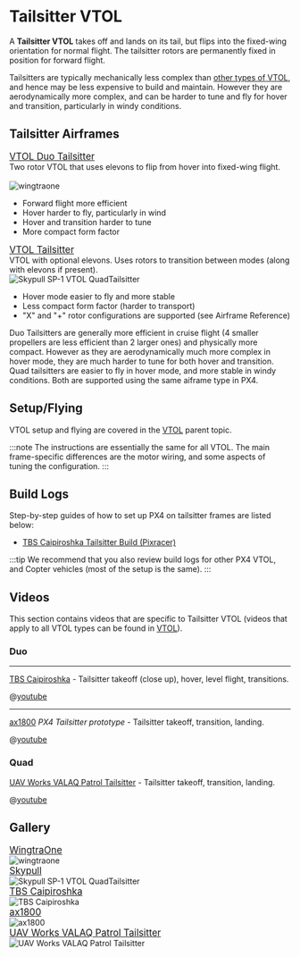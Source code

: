 # Tailsitter VTOL

A **Tailsitter VTOL** takes off and lands on its tail, but flips into the fixed-wing orientation for normal flight. The tailsitter rotors are permanently fixed in position for forward flight.

Tailsitters are typically mechanically less complex than [other types of VTOL](../frames_vtol/README.md), and hence may be less expensive to build and maintain. However they are aerodynamically more complex, and can be harder to tune and fly for hover and transition, particularly in windy conditions.

## Tailsitter Airframes

<div class="grid_wrapper two_column">
  <div class="grid_item">
    <div class="grid_item_heading"><big><a href="../airframes/airframe_reference.html#vtol-tailsitter">VTOL Duo Tailsitter</a></big></div>
    <div class="grid_text">
    Two rotor VTOL that uses elevons to flip from hover into fixed-wing flight.<br><br>
    <img src="../../assets/airframes/vtol/wingtraone/hero.jpg" title="Wingtra: WingtraOne VTOL Duo Tailsitter" alt="wingtraone" /> 
    <ul>
      <li>Forward flight more efficient</li>
      <li>Hover harder to fly, particularly in wind</li>
      <li>Hover and transition harder to tune</li>
      <li>More compact form factor</li>
    </ul>
    </div>
  </div>
<div class="grid_item">
  <div class="grid_item_heading"><big><a href="../airframes/airframe_reference.html#vtol-tailsitter">VTOL Tailsitter</a></big></div>
  VTOL with optional elevons. Uses rotors to transition between modes (along with elevons if present).
  <div class="grid_text">
  <img title="Skypull SP-1 VTOL QuadTailsitter" src="../../assets/airframes/vtol/skypull/skypull_sp1.jpg" />
  <ul>
    <li>Hover mode easier to fly and more stable</li>
    <li>Less compact form factor (harder to transport)</li>
    <li>"X" and "+" rotor configurations are supported (see Airframe Reference)</li>
  </ul>
  </div>
</div>
</div>

Duo Tailsitters are generally more efficient in cruise flight (4 smaller propellers are less efficient than 2 larger ones) and physically more compact. However as they are aerodynamically much more complex in hover mode, they are much harder to tune for both hover and transition. Quad tailsitters are easier to fly in hover mode, and more stable in windy conditions. Both are supported using the same aiframe type in PX4.

## Setup/Flying

VTOL setup and flying are covered in the [VTOL](../frames_vtol/README.md) parent topic.

:::note
The instructions are essentially the same for all VTOL.
The main frame-specific differences are the motor wiring, and some aspects of tuning the configuration.
:::

## Build Logs

Step-by-step guides of how to set up PX4 on tailsitter frames are listed below:

- [TBS Caipiroshka Tailsitter Build (Pixracer)](../frames_vtol/vtol_tailsitter_caipiroshka_pixracer.md)

:::tip
We recommend that you also review build logs for other PX4 VTOL, and Copter vehicles (most of the setup is the same).
:::

## Videos

This section contains videos that are specific to Tailsitter VTOL (videos that apply to all VTOL types can be found in [VTOL](../frames_vtol/README.md)).

### Duo

---

[TBS Caipiroshka](../frames_vtol/vtol_tailsitter_caipiroshka_pixracer.md) - Tailsitter takeoff (close up), hover, level flight, transitions.

@[youtube](https://www.youtube.com/watch?v=acG0aTuf3f8&vq=hd720)

---

[ax1800](http://www.uav-cas.ac.cn/) *PX4 Tailsitter prototype* - Tailsitter takeoff, transition, landing. 
<!-- provided by slack user xdwgood: https://github.com/PX4/PX4-user_guide/issues/2328#issuecomment-1467234118 -->
@[youtube](https://youtu.be/gjHj6YsxcZk)

### Quad

<!-- 
[Skypull](https://www.skypull.technology/) Tethered quad tailsitter (promotional video)
@[youtube](https://youtu.be/6s-Izqb_GVs)
-->

[UAV Works VALAQ Patrol Tailsitter](https://www.valaqpatrol.com/valaq_patrol_technical_data/) - Tailsitter takeoff, transition, landing.

@[youtube](https://youtu.be/pWt6uoqpPIw)


## Gallery

<div class="grid_wrapper three_column">
  <div class="grid_item">
    <div class="grid_item_heading"><big><a href="https://wingtra.com/mapping-drone-wingtraone/">WingtraOne</a></big></div>
    <div class="grid_text">
    <img src="../../assets/airframes/vtol/wingtraone/hero.jpg" title="Wingtra: WingtraOne VTOL Duo Tailsitter" alt="wingtraone" /> 
    </div>
  </div>
  <div class="grid_item">
    <div class="grid_item_heading"><big><a href="https://www.skypull.technology/">Skypull</a></big></div>
    <div class="grid_text">
      <img title="Skypull SP-1 VTOL QuadTailsitter" src="../../assets/airframes/vtol/skypull/skypull_sp1.jpg" />
    </div>
  </div>
  <div class="grid_item">
    <div class="grid_item_heading"><big><a href="../frames_vtol/vtol_tailsitter_caipiroshka_pixracer.html">TBS Caipiroshka</a></big></div>
    <div class="grid_text">
      <img title="TBS Caipiroshka" src="../../assets/airframes/vtol/caipiroshka/caipiroshka.jpg" />
    </div>
  </div>
  <div class="grid_item">
    <div class="grid_item_heading"><big><a href="http://www.uav-cas.ac.cn/">ax1800</a></big></div>
    <div class="grid_text">
      <img title="ax1800" src="../../assets/airframes/vtol/xdwgood_ax1800/hero.jpg" />
    </div>
  </div>
  <div class="grid_item">
    <div class="grid_item_heading"><big><a href="https://www.valaqpatrol.com/valaq_patrol_technical_data/">UAV Works VALAQ Patrol Tailsitter</a></big></div>
    <div class="grid_text">
      <img title="UAV Works VALAQ Patrol Tailsitter" src="../../assets/airframes/vtol/uav_works_valaq_patrol/hero.jpg" />
    </div>
  </div>
</div>
